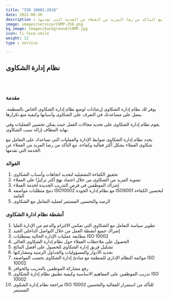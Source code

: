 ```yaml
---
title: "ISO 10002:2018"
date: 2022-08-30
description : وفر لك نظام إدارة الشكاوى إرشادات لوضع نظام إدارة الشكاوى الخاص بالمنظمة. يعمل على مساعدتك في التعرف على الشكاوى وأسبابها وكيفية منع تكرارها. يقوم نظام إدارة الشكاوى على تحديد مجالات العمل حيث يمكن تحسين العمليات وفي نهاية المطاف إزالة سبب الشكاوى. يحدد نظام إدارة الشكاوى ضوابط الإدارة والعمليات التي تساعدك على التعامل مع شكاوى العملاء بشكل أكثر فعالية وكفاءة، مع التأكد من رضا المزيد من العملاء عن الخدمة التي تقدمها.
image: images/service/COMP-258.png
bg_image: images/background/COMP.jpg
icon: ti-face-smile
weight: 12
type : service

---
```


## نظام إدارة الشكاوى

<pre>


</pre>

### مقدمة
يوفر لك نظام إدارة الشكاوى إرشادات لوضع نظام إدارة الشكاوى الخاص بالمنظمة.
يعمل على مساعدتك في التعرف على الشكاوى وأسبابها وكيفية منع تكرارها.

يقوم نظام إدارة الشكاوى على تحديد مجالات العمل حيث يمكن تحسين العمليات وفي نهاية المطاف إزالة سبب الشكاوى.

يحدد نظام إدارة الشكاوى ضوابط الإدارة والعمليات التي تساعدك على التعامل مع شكاوى العملاء بشكل أكثر فعالية وكفاءة، مع التأكد من رضا المزيد من العملاء عن الخدمة التي تقدمها.


### الفوائد
1. تحقيق الكفاءة التشغيلية لتحديد اتجاهات وأسباب الشكاوى
2. تسوية المزيد من الشكاوى من خلال اعتماد نهج أكثر تركيزًا على العملاء
3. إشراك الموظفين في فرص التدريب الجديدة لخدمة العملاء
4. دمج متطلبات مواصفة ISO10002 مع نظام إدارة الجودة ISO9001 لتحسين الكفاءة العامة
5. الرصد والتحسين المستمر لعملية التعامل مع الشكاوى

### أنشطة نظام ادارة الشكاوى
1. تطوير سياسة التعامل مع الشكاوى التي تعكس الالتزام والدعم من الإدارة العليا
2. إشراك جميع أنشطة العمل من خلال التواصل الداخلي الجيد
3. مطابقة عمليات الإدارة الحالية بمتطلبات ISO 10002
4. الحصول على ملاحظات العملاء حول نظام إدارة الشكاوى الحالي
5. تشكيل فريق إدارة الشكاوى للحصول على أفضل النتائج
6. تحديد الأدوار والمسؤوليات والجداول الزمنية ومشاركتها
7. موائمة النظام الإداري للمنظمة مع مبادئ إدارة الشكاوى بحسب المواصفة ISO 10002
8. رفع مشاركة الموظفين بالتدريب والحوافز
9. تدريب الموظفين على المفاهيم الاساسية وكيفية تطبيق نظام إدارة الشكاوى ISO 10002
10. مراجعة نظام إدارة الشكوى ISO 10002 للتأكد من استمرار الفعالية والتحسين المستمر
